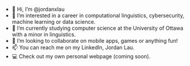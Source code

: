 - 👋 Hi, I’m @jordanxlau
- 👀 I’m interested in a career in computational linguistics, cybersecurity, machine learning or data science.
- 🌱 I’m currently studying computer science at the University of Ottawa with a minor in linguistics.
- 💞️ I’m looking to collaborate on mobile apps, games or anything fun!
- 📫 You can reach me on my LinkedIn, Jordan Lau.
- 💻 Check out my own personal webpage (coming soon).

<!---
jordanxlau/jordanxlau is a ✨ special ✨ repository because its `README.md` (this file) appears on your GitHub profile.
You can click the Preview link to take a look at your changes.
--->
